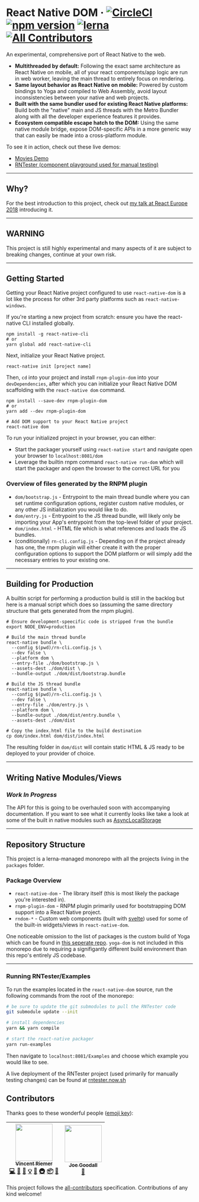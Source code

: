 # React Native DOM &middot; [![CircleCI](https://circleci.com/gh/vincentriemer/react-native-dom.svg?style=shield&circle-token=96448c580730a065cb93c0a10af0f85f6c954166)](https://circleci.com/gh/vincentriemer/react-native-dom) [![npm version](https://badge.fury.io/js/react-native-dom.svg)](https://badge.fury.io/js/react-native-dom) [![lerna](https://img.shields.io/badge/maintained%20with-lerna-cc00ff.svg)](https://lernajs.io/) [![All Contributors](https://img.shields.io/badge/all_contributors-2-orange.svg?style=flat-square)](#contributors)

An experimental, comprehensive port of React Native to the web.

* **Multithreaded by default:** Following the exact same architecture as React
  Native on mobile, all of your react components/app logic are run in web
  worker, leaving the main thread to entirely focus on rendering.
* **Same layout behavior as React Native on mobile:** Powered by custom bindings
  to Yoga and compiled to Web Assembly, avoid layout inconsistencies between
  your native and web projects.
* **Built with the same bundler used for existing React Native platforms:**
  Build both the "native" main and JS threads with the Metro Bundler along with
  all the developer experience features it provides.
* **Ecosystem compatible escape hatch to the DOM:** Using the same native module
  bridge, expose DOM-specific APIs in a more generic way that can easily be made
  into a cross-platform module.

To see it in action, check out these live demos:

* [Movies Demo](https://rndom-movie-demo.now.sh)
* [RNTester (component playground used for manual testing)](https://rntester.now.sh)

---

## Why?

For the best introduction to this project, check out
[my talk at React Europe 2018](https://youtu.be/aOWIJ4Mgb2k) introducing it.

---

## **WARNING**

This project is still highly experimental and many aspects of it are subject to
breaking changes, continue at your own risk.

---

## Getting Started

Getting your React Native project configured to use `react-native-dom` is a lot
like the process for other 3rd party platforms such as `react-native-windows`.

If you're starting a new project from scratch: ensure you have the react-native
CLI installed globally.

```
npm install -g react-native-cli
# or
yarn global add react-native-cli
```

Next, initialize your React Native project.

```
react-native init [project name]
```

Then, `cd` into your project and install `rnpm-plugin-dom` into your
`devDependencies`, after which you can initialize your React Native DOM
scaffolding with the `react-native dom` command.

```
npm install --save-dev rnpm-plugin-dom
# or
yarn add --dev rnpm-plugin-dom

# Add DOM support to your React Native project
react-native dom
```

To run your initialized project in your browser, you can either:

* Start the packager yourself using `react-native start` and navigate open your
  browser to `localhost:8081/dom`
* Leverage the builtin rnpm command `react-native run-dom` which will start the
  packager and open the browser to the correct URL for you

### Overview of files generated by the RNPM plugin

* `dom/bootstrap.js` - Entrypoint to the main thread bundle where you can set
  runtime configuration options, register custom native modules, or any other JS
  initialization you would like to do.
* `dom/entry.js` - Entrypoint to the JS thread bundle, will likely only be
  importing your App's entrypoint from the top-level folder of your project.
* `dom/index.html` - HTML file which is what references and loads the JS
  bundles.
* (conditionally) `rn-cli.config.js` - Depending on if the project already has
  one, the rnpm plugin will either create it with the proper configuration
  options to support the DOM platform or will simply add the necessary entries
  to your existing one.

---

## Building for Production

A builtin script for performing a production build is still in the backlog but
here is a manual script which does so (assuming the same directory structure
that gets generated from the rnpm plugin).

```shell
# Ensure development-speecific code is stripped from the bundle
export NODE_ENV=production

# Build the main thread bundle
react-native bundle \
  --config $(pwd)/rn-cli.config.js \
  --dev false \
  --platform dom \
  --entry-file ./dom/bootstrap.js \
  --assets-dest ./dom/dist \
  --bundle-output ./dom/dist/bootstrap.bundle

# Build the JS thread bundle
react-native bundle \
  --config $(pwd)/rn-cli.config.js \
  --dev false \
  --entry-file ./dom/entry.js \
  --platform dom \
  --bundle-output ./dom/dist/entry.bundle \
  --assets-dest ./dom/dist

# Copy the index.html file to the build destination
cp dom/index.html dom/dist/index.html
```

The resulting folder in `dom/dist` will contain static HTML & JS ready to be
deployed to your provider of choice.

---

## Writing Native Modules/Views

### _Work In Progress_

The API for this is going to be overhauled soon with accompanying documentation.
If you want to see what it currently looks like take a look at some of the built
in native modules such as
[AsyncLocalStorage](../master/packages/react-native-dom/ReactDom/modules/RCTAsyncLocalStorage.js)

---

## Repository Structure

This project is a lerna-managed monorepo with all the projects living in the
`packages` folder.

### Package Overview

* `react-native-dom` - The library itself (this is most likely the package
  you're interested in).
* `rnpm-plugin-dom` - RNPM plugin primarily used for bootstrapping DOM support
  into a React Native project.
* `rndom-*` - Custom web components (built with
  [svelte](https://svelte.technology)) used for some of the built-in
  widgets/views in `react-native-dom`.

One noticeable omission to the list of packages is the custom build of Yoga
which can be found in
[this seperate repo](https://github.com/vincentriemer/yoga-dom). `yoga-dom` is
not included in this monorepo due to requiring a signifigantly different build
environment than this repo's entirely JS codebase.

---

### Running RNTester/Examples

To run the examples located in the `react-native-dom` source, run the following
commands from the root of the monorepo:

```sh
# be sure to update the git submodules to pull the RNTester code
git submodule update --init

# install dependencies
yarn && yarn compile

# start the react-native packager
yarn run-examples
```

Then navigate to `localhost:8081/Examples` and choose which example you would
like to see.

A live deployment of the RNTester project (used primarily for manually testing
changes) can be found at [rntester.now.sh](https://rntester.now.sh)

## Contributors

Thanks goes to these wonderful people
([emoji key](https://github.com/kentcdodds/all-contributors#emoji-key)):

<!-- ALL-CONTRIBUTORS-LIST:START - Do not remove or modify this section -->
<!-- prettier-ignore -->
| [<img src="https://avatars2.githubusercontent.com/u/1398555?v=4" width="100px;"/><br /><sub><b>Vincent Riemer</b></sub>](http://vincentriemer.com)<br />[💻](https://github.com/vincentriemer/react-native-dom/commits?author=vincentriemer "Code") [🐛](https://github.com/vincentriemer/react-native-dom/issues?q=author%3Avincentriemer "Bug reports") [📖](https://github.com/vincentriemer/react-native-dom/commits?author=vincentriemer "Documentation") [💡](#example-vincentriemer "Examples") [🤔](#ideas-vincentriemer "Ideas, Planning, & Feedback") [🚇](#infra-vincentriemer "Infrastructure (Hosting, Build-Tools, etc)") [📦](#platform-vincentriemer "Packaging/porting to new platform") [📢](#talk-vincentriemer "Talks") | [<img src="https://avatars0.githubusercontent.com/u/8888799?v=4" width="100px;"/><br /><sub><b>Joe Goodall</b></sub>](https://uk.linkedin.com/in/joegoodall)<br />[📖](https://github.com/vincentriemer/react-native-dom/commits?author=joegoodall1 "Documentation") |
| :---: | :---: |
<!-- ALL-CONTRIBUTORS-LIST:END -->

This project follows the
[all-contributors](https://github.com/kentcdodds/all-contributors)
specification. Contributions of any kind welcome!
